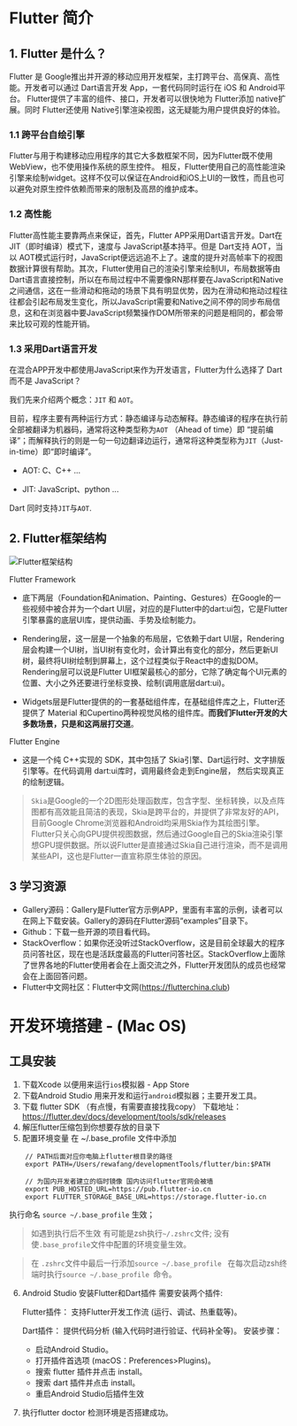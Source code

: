 <!--
 * @Description: 
 * @version: v1.0.0
 * @Author: 方方
 * @Date: 2020-03-22 13:17:53
 * @LastEditors: 方方
 * @LastEditTime: 2020-03-22 14:51:43
 -->
 Flutter 简介
 =====================

## 1. Flutter 是什么？
Flutter 是 Google推出并开源的移动应用开发框架，主打跨平台、高保真、高性能。开发者可以通过 Dart语言开发 App，一套代码同时运行在 iOS 和 Android平台。 Flutter提供了丰富的组件、接口，开发者可以很快地为 Flutter添加 native扩展。同时 Flutter还使用 Native引擎渲染视图，这无疑能为用户提供良好的体验。

### 1.1 跨平台自绘引擎
Flutter与用于构建移动应用程序的其它大多数框架不同，因为Flutter既不使用WebView，也不使用操作系统的原生控件。 相反，Flutter使用自己的高性能渲染引擎来绘制widget。这样不仅可以保证在Android和iOS上UI的一致性，而且也可以避免对原生控件依赖而带来的限制及高昂的维护成本。

### 1.2 高性能
Flutter高性能主要靠两点来保证，首先，Flutter APP采用Dart语言开发。Dart在 JIT（即时编译）模式下，速度与 JavaScript基本持平。但是 Dart支持 AOT，当以 AOT模式运行时，JavaScript便远远追不上了。速度的提升对高帧率下的视图数据计算很有帮助。其次，Flutter使用自己的渲染引擎来绘制UI，布局数据等由Dart语言直接控制，所以在布局过程中不需要像RN那样要在JavaScript和Native之间通信，这在一些滑动和拖动的场景下具有明显优势，因为在滑动和拖动过程往往都会引起布局发生变化，所以JavaScript需要和Native之间不停的同步布局信息，这和在浏览器中要JavaScript频繁操作DOM所带来的问题是相同的，都会带来比较可观的性能开销。

### 1.3 采用Dart语言开发
在混合APP开发中都使用JavaScript来作为开发语言，Flutter为什么选择了 Dart而不是 JavaScript？ 

我们先来介绍两个概念：`JIT` 和 `AOT`。

目前，程序主要有两种运行方式：静态编译与动态解释。静态编译的程序在执行前全部被翻译为机器码，通常将这种类型称为`AOT` （Ahead of time）即 “提前编译”；而解释执行的则是一句一句边翻译边运行，通常将这种类型称为`JIT`（Just-in-time）即“即时编译”。

* AOT: C、C++ ... 

* JIT: JavaScript、python ...

Dart 同时支持`JIT`与`AOT`. 

## 2. Flutter框架结构 

![Flutter框架结构](https://pcdn.flutterchina.club/imgs/1-1.png)


Flutter Framework

* 底下两层（Foundation和Animation、Painting、Gestures）在Google的一些视频中被合并为一个dart UI层，对应的是Flutter中的dart:ui包，它是Flutter引擎暴露的底层UI库，提供动画、手势及绘制能力。

* Rendering层，这一层是一个抽象的布局层，它依赖于dart UI层，Rendering层会构建一个UI树，当UI树有变化时，会计算出有变化的部分，然后更新UI树，最终将UI树绘制到屏幕上，这个过程类似于React中的虚拟DOM。Rendering层可以说是Flutter UI框架最核心的部分，它除了确定每个UI元素的位置、大小之外还要进行坐标变换、绘制(调用底层dart:ui)。

* Widgets层是Flutter提供的的一套基础组件库，在基础组件库之上，Flutter还提供了 Material 和Cupertino两种视觉风格的组件库。**而我们Flutter开发的大多数场景，只是和这两层打交道**。

Flutter Engine

* 这是一个纯 C++实现的 SDK，其中包括了 Skia引擎、Dart运行时、文字排版引擎等。在代码调用 dart:ui库时，调用最终会走到Engine层， 然后实现真正的绘制逻辑。

> `Skia`是Google的一个2D图形处理函数库，包含字型、坐标转换，以及点阵图都有高效能且简洁的表现，Skia是跨平台的，并提供了非常友好的API，目前Google Chrome浏览器和Android均采用Skia作为其绘图引擎。  Flutter只关心向GPU提供视图数据，然后通过Google自己的Skia渲染引擎想GPU提供数据。所以说Flutter是直接通过Skia自己进行渲染，而不是调用某些API，这也是Flutter一直宣称原生体验的原因。

## 3 学习资源

* Gallery源码：Gallery是Flutter官方示例APP，里面有丰富的示例，读者可以在网上下载安装。Gallery的源码在Flutter源码“examples”目录下。
* Github：下载一些开源的项目看代码。
* StackOverflow：如果你还没听过StackOverflow，这是目前全球最大的程序员问答社区，现在也是活跃度最高的Flutter问答社区。StackOverflow上面除了世界各地的Flutter使用者会在上面交流之外，Flutter开发团队的成员也经常会在上面回答问题。
* Flutter中文网社区：Flutter中文网(https://flutterchina.club) 




开发环境搭建 - (Mac OS)
======

## 工具安装
1. 下载Xcode 以便用来运行`ios`模拟器 - App Store
2. 下载Android Studio 用来开发和运行`android`模拟器；主要开发工具。
3. 下载 flutter SDK （有点慢，有需要直接找我copy） 下载地址：https://flutter.dev/docs/development/tools/sdk/releases 
4. 解压flutter压缩包到你想要存放的目录下
5. 配置环境变量 在 ~/.base_profile 文件中添加 

```
    // PATH后面对应你电脑上flutter根目录的路径 
    export PATH=/Users/rewafang/developmentTools/flutter/bin:$PATH   

    // 为国内开发者建立的临时镜像 国内访问flutter官网会被墙
    export PUB_HOSTED_URL=https://pub.flutter-io.cn
    export FLUTTER_STORAGE_BASE_URL=https://storage.flutter-io.cn
```
执行命名  `source ~/.base_profile` 生效； 

>如遇到执行后不生效 有可能是zsh执行`~/.zshrc`文件; 没有使`.base_profile`文件中配置的环境变量生效。 

>在 `.zshrc`文件中最后一行添加`source ~/.base_profile ` 在每次启动zsh终端时执行`source ~/.base_profile `命令。

 6. Android Studio 安装Flutter和Dart插件
需要安装两个插件: 

    Flutter插件： 支持Flutter开发工作流 (运行、调试、热重载等)。 
    
    Dart插件： 提供代码分析 (输入代码时进行验证、代码补全等)。
安装步骤：
    + 启动Android Studio。
    + 打开插件首选项 (macOS：Preferences>Plugins)。
    + 搜索 flutter 插件并点击 install。
    + 搜索 dart 插件并点击 install。
    + 重启Android Studio后插件生效

7. 执行flutter doctor 检测环境是否搭建成功。
